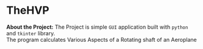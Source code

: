 # TheHVP
<b>About the Project:</b>
The Project is simple  `GUI` application built with  `python` and `tkinter` library. <br>
The program calculates Various Aspects of a Rotating shaft of an Aeroplane
